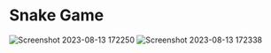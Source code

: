 # Snake Game
![Screenshot 2023-08-13 172250](https://github.com/Zeeshan12344/snake_game/assets/83493244/7e7fb27d-c38c-4c59-a556-cc4544288a57)
![Screenshot 2023-08-13 172338](https://github.com/Zeeshan12344/snake_game/assets/83493244/bf369236-009a-4357-a92e-15e7743e0124)

